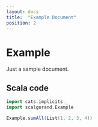 ```yaml
---
layout: docs
title:  "Example Document"
position: 2
---
```


# Example

Just a sample document.

## Scala code

```scala mdoc:silent
import cats.implicits._
import scalgorand.Example

Example.sumAll(List(1, 2, 3, 4))
```
